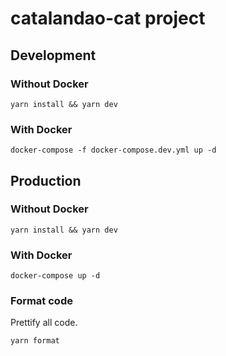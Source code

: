 # catalandao-cat project

## Development

### Without Docker

```
yarn install && yarn dev
```

### With Docker

```
docker-compose -f docker-compose.dev.yml up -d
```

## Production

### Without Docker

```
yarn install && yarn dev
```

### With Docker

```
docker-compose up -d
```

### Format code

Prettify all code.

```
yarn format
```
